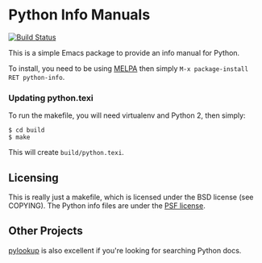 # Python Info Manuals

[![Build Status](https://travis-ci.org/Wilfred/python-info.svg?branch=master)](https://travis-ci.org/Wilfred/python-info)

This is a simple Emacs package to provide an info manual for
Python.

To install, you need to be using [MELPA](http://melpa.milkbox.net/)
then simply `M-x package-install RET python-info`.

### Updating python.texi

To run the makefile, you will need virtualenv and Python 2, then simply:

    $ cd build
    $ make

This will create `build/python.texi`.

## Licensing

This is really just a makefile, which is licensed under the BSD
license (see COPYING). The Python info files are under the
[PSF license](http://docs.python.org/2/license.html).

## Other Projects

[pylookup](https://github.com/tsgates/pylookup) is also excellent if
you're looking for searching Python docs.
